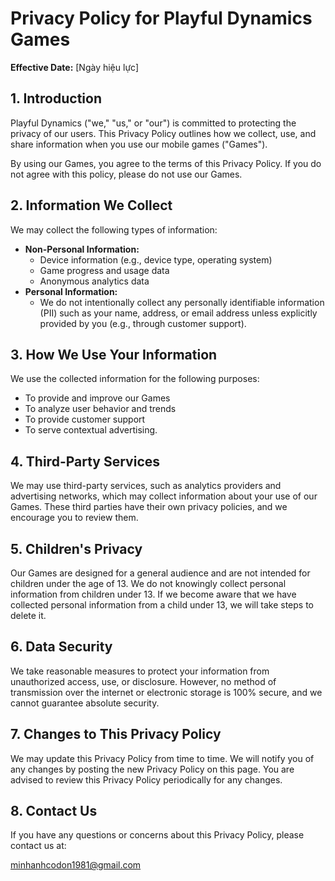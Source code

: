 # Privacy Policy for Playful Dynamics Games

**Effective Date:** [Ngày hiệu lực]

## 1. Introduction

Playful Dynamics ("we," "us," or "our") is committed to protecting the privacy of our users. This Privacy Policy outlines how we collect, use, and share information when you use our mobile games ("Games").

By using our Games, you agree to the terms of this Privacy Policy. If you do not agree with this policy, please do not use our Games.

## 2. Information We Collect

We may collect the following types of information:

* **Non-Personal Information:**
    * Device information (e.g., device type, operating system)
    * Game progress and usage data
    * Anonymous analytics data
* **Personal Information:**
    * We do not intentionally collect any personally identifiable information (PII) such as your name, address, or email address unless explicitly provided by you (e.g., through customer support).

## 3. How We Use Your Information

We use the collected information for the following purposes:

* To provide and improve our Games
* To analyze user behavior and trends
* To provide customer support
* To serve contextual advertising.

## 4. Third-Party Services

We may use third-party services, such as analytics providers and advertising networks, which may collect information about your use of our Games. These third parties have their own privacy policies, and we encourage you to review them.

## 5. Children's Privacy

Our Games are designed for a general audience and are not intended for children under the age of 13. We do not knowingly collect personal information from children under 13. If we become aware that we have collected personal information from a child under 13, we will take steps to delete it.

## 6. Data Security

We take reasonable measures to protect your information from unauthorized access, use, or disclosure. However, no method of transmission over the internet or electronic storage is 100% secure, and we cannot guarantee absolute security.

## 7. Changes to This Privacy Policy

We may update this Privacy Policy from time to time. We will notify you of any changes by posting the new Privacy Policy on this page. You are advised to review this Privacy Policy periodically for any changes.

## 8. Contact Us

If you have any questions or concerns about this Privacy Policy, please contact us at:

minhanhcodon1981@gmail.com